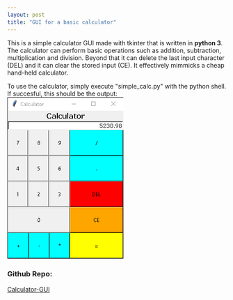 ```yaml
---
layout: post
title: "GUI for a basic calculator"
---
```


This is a simple calculator GUI made with tkinter that is written in __python 3__. The calculator can perform basic operations such as addition, subtraction, multiplication and division. Beyond that it can delete the last input character (DEL) and it can clear the stored input (CE). It effectively mimmicks a cheap hand-held calculator.  

To use the calculator, simply execute "simple_calc.py" with the python shell. If succesful, this should be the output:
![image](https://raw.githubusercontent.com/RCmags/Calculator-GUI/main/sample_shot.png)

### Github Repo:
[Calculator-GUI](https://github.com/RCmags/Calculator-GUI)

